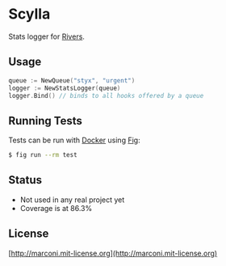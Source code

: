 # Scylla

Stats logger for [Rivers](https://github.com/marconi/rivers).

## Usage

```go
queue := NewQueue("styx", "urgent")
logger := NewStatsLogger(queue)
logger.Bind() // binds to all hooks offered by a queue
```

## Running Tests

Tests can be run with [Docker](http://www.docker.com) using [Fig](http://www.fig.sh):

```sh
$ fig run --rm test
```

## Status
- Not used in any real project yet
- Coverage is at 86.3%

## License

[http://marconi.mit-license.org](http://marconi.mit-license.org)
